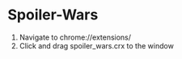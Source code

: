 # Spoiler-Wars

1) Navigate to chrome://extensions/ 
2) Click and drag spoiler_wars.crx to the window

